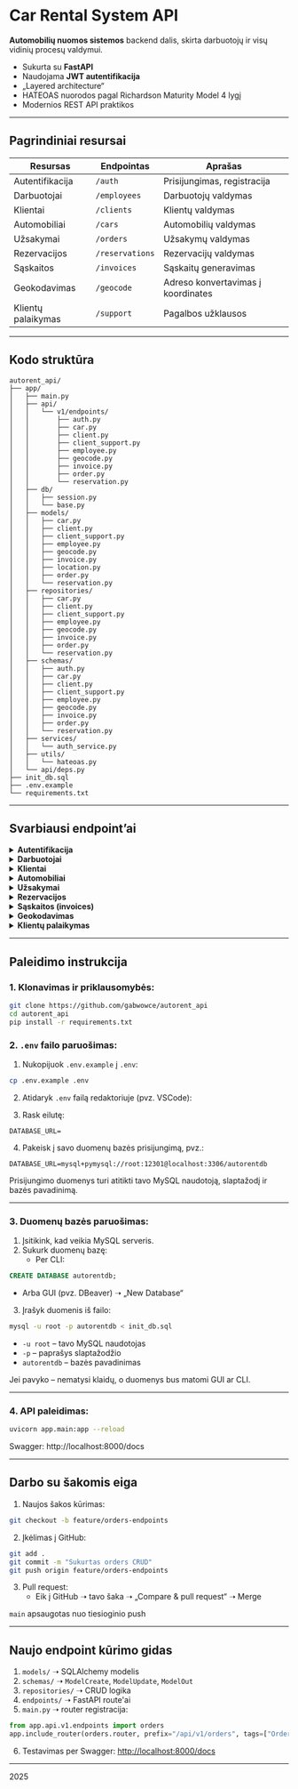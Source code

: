 # Car Rental System API

**Automobilių nuomos sistemos** backend dalis, skirta darbuotojų ir visų vidinių procesų valdymui.

- Sukurta su **FastAPI**
- Naudojama **JWT autentifikacija**
- „Layered architecture“
- HATEOAS nuorodos pagal Richardson Maturity Model 4 lygį
- Modernios REST API praktikos

---

## Pagrindiniai resursai

| Resursas           | Endpointas           | Aprašas                        |
|--------------------|---------------------|--------------------------------|
| Autentifikacija    | `/auth`             | Prisijungimas, registracija    |
| Darbuotojai        | `/employees`        | Darbuotojų valdymas            |
| Klientai           | `/clients`          | Klientų valdymas               |
| Automobiliai       | `/cars`             | Automobilių valdymas           |
| Užsakymai          | `/orders`           | Užsakymų valdymas              |
| Rezervacijos       | `/reservations`     | Rezervacijų valdymas           |
| Sąskaitos          | `/invoices`         | Sąskaitų generavimas           |
| Geokodavimas       | `/geocode`          | Adreso konvertavimas į koordinates |
| Klientų palaikymas | `/support`          | Pagalbos užklausos             |


---

## Kodo struktūra

```
autorent_api/
├── app/
│   ├── main.py
│   ├── api/
│   │   └── v1/endpoints/
│   │       ├── auth.py
│   │       ├── car.py
│   │       ├── client.py
│   │       ├── client_support.py
│   │       ├── employee.py
│   │       ├── geocode.py
│   │       ├── invoice.py
│   │       ├── order.py
│   │       └── reservation.py
│   ├── db/
│   │   ├── session.py
│   │   └── base.py
│   ├── models/
│   │   ├── car.py
│   │   ├── client.py
│   │   ├── client_support.py
│   │   ├── employee.py
│   │   ├── geocode.py
│   │   ├── invoice.py
│   │   ├── location.py
│   │   ├── order.py
│   │   └── reservation.py
│   ├── repositories/
│   │   ├── car.py
│   │   ├── client.py
│   │   ├── client_support.py
│   │   ├── employee.py
│   │   ├── geocode.py
│   │   ├── invoice.py
│   │   ├── order.py
│   │   └── reservation.py
│   ├── schemas/
│   │   ├── auth.py
│   │   ├── car.py
│   │   ├── client.py
│   │   ├── client_support.py
│   │   ├── employee.py
│   │   ├── geocode.py
│   │   ├── invoice.py
│   │   ├── order.py
│   │   └── reservation.py
│   ├── services/
│   │   └── auth_service.py
│   ├── utils/
│   │   └── hateoas.py
│   └── api/deps.py
├── init_db.sql
├── .env.example
└── requirements.txt
```

---

## Svarbiausi endpoint’ai

<details>
<summary><strong>Autentifikacija</strong></summary>

- `POST   /api/v1/auth/login` – prisijungimas (JWT)
- `POST   /api/v1/auth/register` – naujo darbuotojo registracija
- `POST   /api/v1/auth/logout` – atsijungimas (placeholder)
- `GET    /api/v1/auth/me` – savo profilis
- `POST   /api/v1/auth/change-password` – keisti slaptažodį

</details>

<details>
<summary><strong>Darbuotojai</strong></summary>

- `GET    /api/v1/employees/` – visi darbuotojai
- `GET    /api/v1/employees/{id}` – vienas darbuotojas
- `POST   /api/v1/employees/` – sukurti naują
- `PUT    /api/v1/employees/{id}` – atnaujinti
- `DELETE /api/v1/employees/{id}` – pašalinti

</details>

<details>
<summary><strong>Klientai</strong></summary>

- `GET    /api/v1/clients/` – visi klientai
- `GET    /api/v1/clients/{id}` – vienas klientas
- `POST   /api/v1/clients/` – sukurti naują
- `PUT    /api/v1/clients/{id}` – atnaujinti
- `DELETE /api/v1/clients/{id}` – pašalinti
- `GET    /api/v1/clients/{id}/orders` – kliento užsakymai

</details>

<details>
<summary><strong>Automobiliai</strong></summary>

- `GET    /api/v1/cars/` – visi automobiliai
- `GET    /api/v1/cars/{id}` – konkretus automobilis
- `POST   /api/v1/cars/` – sukurti naują
- `PUT    /api/v1/cars/{id}` – atnaujinti
- `PATCH  /api/v1/cars/{id}/status` – keisti būseną
- `DELETE /api/v1/cars/{id}` – pašalinti
- `GET    /api/v1/cars/search` – filtravimas

</details>

<details>
<summary><strong>Užsakymai</strong></summary>

- `GET    /api/v1/orders/` – visi užsakymai
- `GET    /api/v1/orders/{id}` – vienas užsakymas
- `POST   /api/v1/orders/` – sukurti naują
- `PUT    /api/v1/orders/{id}` – atnaujinti
- `DELETE /api/v1/orders/{id}` – pašalinti
- `GET    /api/v1/orders/stats/by-status` – statistika pagal būseną
- `GET    /api/v1/orders/by-client/{kliento_id}` – kliento užsakymai

</details>

<details>
<summary><strong>Rezervacijos</strong></summary>

- `GET    /api/v1/reservations/` – visos rezervacijos
- `GET    /api/v1/reservations/latest` – naujausios rezervacijos
- `GET    /api/v1/reservations/{id}` – viena rezervacija
- `POST   /api/v1/reservations/` – sukurti naują
- `PUT    /api/v1/reservations/{id}` – atnaujinti
- `DELETE /api/v1/reservations/{id}` – pašalinti
- `GET    /api/v1/reservations/search` – paieška

</details>

<details>
<summary><strong>Sąskaitos (invoices)</strong></summary>

- `GET    /api/v1/invoices/` – visos sąskaitos
- `POST   /api/v1/invoices/` – sukurti naują
- `DELETE /api/v1/invoices/{id}` – pašalinti
- `PATCH  /api/v1/invoices/{id}/status` – keisti statusą

</details>

<details>
<summary><strong>Geokodavimas</strong></summary>

- `POST   /api/v1/geocode` – adresas → lat/lng

</details>

<details>
<summary><strong>Klientų palaikymas</strong></summary>

- `GET    /api/v1/support/` – visos užklausos
- `POST   /api/v1/support/` – sukurti
- `GET    /api/v1/support/unanswered` – neatsakytos
- `GET    /api/v1/support/{id}` – viena užklausa
- `PATCH  /api/v1/support/{id}` – atsakyti/atnaujinti
- `DELETE /api/v1/support/{id}` – pašalinti

</details>

---

## Paleidimo instrukcija

### 1. Klonavimas ir priklausomybės:

```bash
git clone https://github.com/gabwowce/autorent_api
cd autorent_api
pip install -r requirements.txt
```

### 2. `.env` failo paruošimas:

1. Nukopijuok `.env.example` į `.env`:

```bash
cp .env.example .env
```

2. Atidaryk `.env` failą redaktoriuje (pvz. VSCode):

3. Rask eilutę:

```
DATABASE_URL=
```

4. Pakeisk į savo duomenų bazės prisijungimą, pvz.:

```
DATABASE_URL=mysql+pymysql://root:12301@localhost:3306/autorentdb
```

Prisijungimo duomenys turi atitikti tavo MySQL naudotoją, slaptažodį ir bazės pavadinimą.

---

### 3. Duomenų bazės paruošimas:

1. Įsitikink, kad veikia MySQL serveris.
2. Sukurk duomenų bazę:
   - Per CLI:

```sql
CREATE DATABASE autorentdb;
```

- Arba GUI (pvz. DBeaver) ➝ „New Database“

3. Įrašyk duomenis iš failo:

```bash
mysql -u root -p autorentdb < init_db.sql
```

- `-u root` – tavo MySQL naudotojas
- `-p` – paprašys slaptažodžio
- `autorentdb` – bazės pavadinimas

Jei pavyko – nematysi klaidų, o duomenys bus matomi GUI ar CLI.

---

### 4. API paleidimas:

```bash
uvicorn app.main:app --reload
```

Swagger: http://localhost:8000/docs

---

## Darbo su šakomis eiga

1. Naujos šakos kūrimas:

```bash
git checkout -b feature/orders-endpoints
```

2. Įkėlimas į GitHub:

```bash
git add .
git commit -m "Sukurtas orders CRUD"
git push origin feature/orders-endpoints
```

3. Pull request:
   - Eik į GitHub ➝ tavo šaka ➝ „Compare & pull request“ ➝ Merge

`main` apsaugotas nuo tiesioginio push

---

## Naujo endpoint kūrimo gidas

1. `models/` ➝ SQLAlchemy modelis
2. `schemas/` ➝ `ModelCreate`, `ModelUpdate`, `ModelOut`
3. `repositories/` ➝ CRUD logika
4. `endpoints/` ➝ FastAPI route'ai
5. `main.py` ➝ router registracija:

```python
from app.api.v1.endpoints import orders
app.include_router(orders.router, prefix="/api/v1/orders", tags=["Orders"])
```

6. Testavimas per Swagger: [http://localhost:8000/docs](http://localhost:8000/docs)

---

2025
